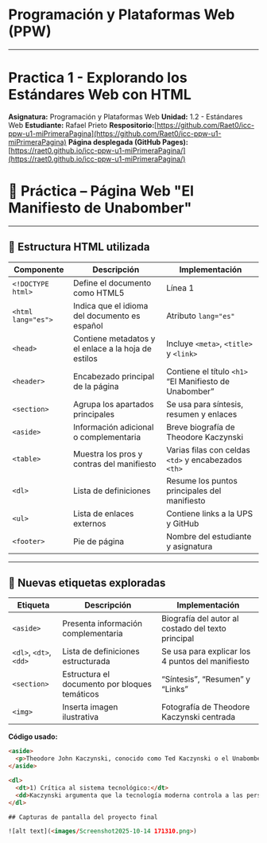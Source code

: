 # Programación y Plataformas Web  (PPW)
---
# Practica 1 - Explorando los Estándares Web con HTML

**Asignatura:** Programación y Plataformas Web
**Unidad:** 1.2 - Estándares Web
**Estudiante:** Rafael Prieto
**Respositorio:**[https://github.com/Raet0/icc-ppw-u1-miPrimeraPagina](https://github.com/Raet0/icc-ppw-u1-miPrimeraPagina)
**Página desplegada (GitHub Pages):**[https://raet0.github.io/icc-ppw-u1-miPrimeraPagina/](https://raet0.github.io/icc-ppw-u1-miPrimeraPagina/)

# 📘 Práctica – Página Web "El Manifiesto de Unabomber"

---

## 🧱 Estructura HTML utilizada

| Componente | Descripción | Implementación |
|-------------|--------------|----------------|
| `<!DOCTYPE html>` | Define el documento como HTML5 | Línea 1 |
| `<html lang="es">` | Indica que el idioma del documento es español | Atributo `lang="es"` |
| `<head>` | Contiene metadatos y el enlace a la hoja de estilos | Incluye `<meta>`, `<title>` y `<link>` |
| `<header>` | Encabezado principal de la página | Contiene el título `<h1>` “El Manifiesto de Unabomber” |
| `<section>` | Agrupa los apartados principales | Se usa para síntesis, resumen y enlaces |
| `<aside>` | Información adicional o complementaria | Breve biografía de Theodore Kaczynski |
| `<table>` | Muestra los pros y contras del manifiesto | Varias filas con celdas `<td>` y encabezados `<th>` |
| `<dl>` | Lista de definiciones | Resume los puntos principales del manifiesto |
| `<ul>` | Lista de enlaces externos | Contiene links a la UPS y GitHub |
| `<footer>` | Pie de página | Nombre del estudiante y asignatura |

---

## 🧩 Nuevas etiquetas exploradas

| Etiqueta | Descripción | Implementación |
|-----------|--------------|----------------|
| `<aside>` | Presenta información complementaria | Biografía del autor al costado del texto principal |
| `<dl>`, `<dt>`, `<dd>` | Lista de definiciones estructurada | Se usa para explicar los 4 puntos del manifiesto |
| `<section>` | Estructura el documento por bloques temáticos | “Síntesis”, “Resumen” y “Links” |
| `<img>` | Inserta imagen ilustrativa | Fotografía de Theodore Kaczynski centrada |

**Código usado:**
```html
<aside>
  <p>Theodore John Kaczynski, conocido como Ted Kaczynski o el Unabomber, nació el 22 de mayo de 1942 en Chicago.</p>
</aside>

<dl>
  <dt>1) Crítica al sistema tecnológico:</dt>
  <dd>Kaczynski argumenta que la tecnología moderna controla a las personas.</dd>
</dl>

## Capturas de pantalla del proyecto final

![alt text](<images/Screenshot2025-10-14 171310.png>)